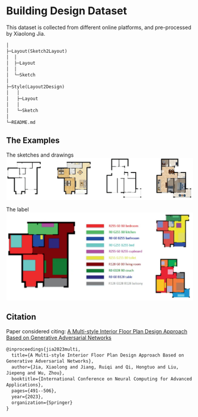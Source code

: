 # Building Design Dataset

This dataset is collected from different online platforms, and pre-processed by Xiaolong Jia.


    │
    ├─Layout(Sketch2Layout)
    │  │
    │  ├─Layout
    │  │
    │  └─Sketch
    │
    ├─Style(Layout2Design)
    │	│
    │	├─Layout
    │	│
    │	└─Sketch
    │
    └─README.md


## The Examples

The sketches and drawings
![image](design_sketches_and_design_drawings.png)

The label
![image](Label_image.png)

## Citation
Paper considered citing: 
[A Multi-style Interior Floor Plan Design Approach Based on Generative Adversarial Networks](https://link.springer.com/chapter/10.1007/978-981-99-5844-3_36)
```
@inproceedings{jia2023multi,
  title={A Multi-style Interior Floor Plan Design Approach Based on Generative Adversarial Networks},
  author={Jia, Xiaolong and Jiang, Ruiqi and Qi, Hongtuo and Liu, Jiepeng and Wu, Zhou},
  booktitle={International Conference on Neural Computing for Advanced Applications},
  pages={491--506},
  year={2023},
  organization={Springer}
}
```